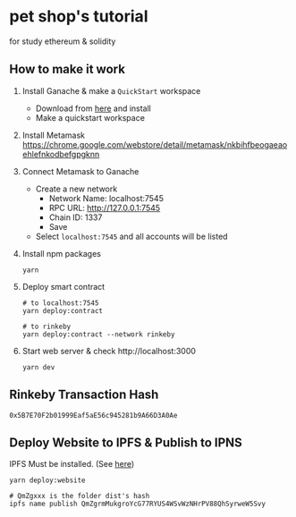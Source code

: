 # pet shop's tutorial

for study ethereum & solidity

## How to make it work

1. Install Ganache & make a `QuickStart` workspace
   - Download from [here](https://www.trufflesuite.com/ganache) and install
   - Make a quickstart workspace
1. Install Metamask
   https://chrome.google.com/webstore/detail/metamask/nkbihfbeogaeaoehlefnkodbefgpgknn
1. Connect Metamask to Ganache
   - Create a new network
     - Network Name: localhost:7545
     - RPC URL: http://127.0.0.1:7545
     - Chain ID: 1337
     - Save
   - Select `localhost:7545` and all accounts will be listed
1. Install npm packages
   ```shell
   yarn
   ```
1. Deploy smart contract

   ```shell
   # to localhost:7545
   yarn deploy:contract

   # to rinkeby
   yarn deploy:contract --network rinkeby
   ```

1. Start web server & check http://localhost:3000
   ```shell
   yarn dev
   ```

## Rinkeby Transaction Hash

`0x5B7E70F2b01999Eaf5aE56c945281b9A66D3A0Ae`

## Deploy Website to IPFS & Publish to IPNS

IPFS Must be installed. (See [here](https://docs.ipfs.io/install/))

```shell
yarn deploy:website

# QmZgxxx is the folder dist's hash
ipfs name publish QmZgrmMukgroYcG77RYUS4WSvWzNHrPV88QhSyrweW5Svy
```
